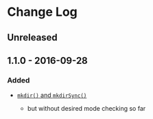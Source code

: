 # Change Log


## Unreleased


## 1.1.0 - 2016-09-28


### Added

-   [`mkdir()` and `mkdirSync()`](https://nodejs.org/dist/latest-v6.x/docs/api/fs.html#fs_fs_mkdir_path_mode_callback)

    -   but without desired mode checking so far
